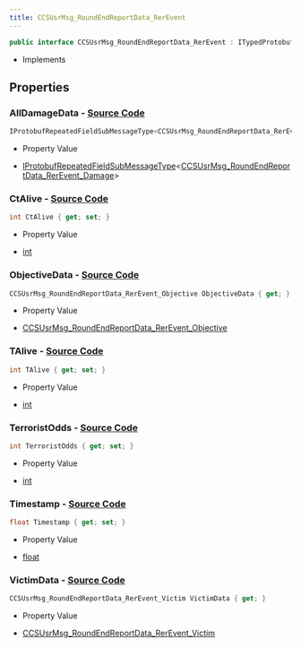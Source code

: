 ```yaml
---
title: CCSUsrMsg_RoundEndReportData_RerEvent
---
```


```csharp
public interface CCSUsrMsg_RoundEndReportData_RerEvent : ITypedProtobuf<CCSUsrMsg_RoundEndReportData_RerEvent>, INativeHandle
```

- Implements

## Properties

### **AllDamageData** - [Source Code](https://github.com/swiftly-solution/swiftlys2/blob/main/managed/src/SwiftlyS2.Generated/Protobufs/Interfaces/CCSUsrMsg_RoundEndReportData_RerEvent.cs#L31)

```csharp
IProtobufRepeatedFieldSubMessageType<CCSUsrMsg_RoundEndReportData_RerEvent_Damage> AllDamageData { get; }
```

- Property Value

- [IProtobufRepeatedFieldSubMessageType](/docs/api/shared/netmessages/iprotobufrepeatedfieldsubmessagetype-1)<[CCSUsrMsg_RoundEndReportData_RerEvent_Damage](/docs/api/shared/protobufdefinitions/ccsusrmsg_roundendreportdata_rerevent_damage)>

### **CtAlive** - [Source Code](https://github.com/swiftly-solution/swiftlys2/blob/main/managed/src/SwiftlyS2.Generated/Protobufs/Interfaces/CCSUsrMsg_RoundEndReportData_RerEvent.cs#L19)

```csharp
int CtAlive { get; set; }
```

- Property Value

- [int](https://learn.microsoft.com/dotnet/api/system.int32)

### **ObjectiveData** - [Source Code](https://github.com/swiftly-solution/swiftlys2/blob/main/managed/src/SwiftlyS2.Generated/Protobufs/Interfaces/CCSUsrMsg_RoundEndReportData_RerEvent.cs#L28)

```csharp
CCSUsrMsg_RoundEndReportData_RerEvent_Objective ObjectiveData { get; }
```

- Property Value

- [CCSUsrMsg_RoundEndReportData_RerEvent_Objective](/docs/api/shared/protobufdefinitions/ccsusrmsg_roundendreportdata_rerevent_objective)

### **TAlive** - [Source Code](https://github.com/swiftly-solution/swiftlys2/blob/main/managed/src/SwiftlyS2.Generated/Protobufs/Interfaces/CCSUsrMsg_RoundEndReportData_RerEvent.cs#L22)

```csharp
int TAlive { get; set; }
```

- Property Value

- [int](https://learn.microsoft.com/dotnet/api/system.int32)

### **TerroristOdds** - [Source Code](https://github.com/swiftly-solution/swiftlys2/blob/main/managed/src/SwiftlyS2.Generated/Protobufs/Interfaces/CCSUsrMsg_RoundEndReportData_RerEvent.cs#L16)

```csharp
int TerroristOdds { get; set; }
```

- Property Value

- [int](https://learn.microsoft.com/dotnet/api/system.int32)

### **Timestamp** - [Source Code](https://github.com/swiftly-solution/swiftlys2/blob/main/managed/src/SwiftlyS2.Generated/Protobufs/Interfaces/CCSUsrMsg_RoundEndReportData_RerEvent.cs#L13)

```csharp
float Timestamp { get; set; }
```

- Property Value

- [float](https://learn.microsoft.com/dotnet/api/system.single)

### **VictimData** - [Source Code](https://github.com/swiftly-solution/swiftlys2/blob/main/managed/src/SwiftlyS2.Generated/Protobufs/Interfaces/CCSUsrMsg_RoundEndReportData_RerEvent.cs#L25)

```csharp
CCSUsrMsg_RoundEndReportData_RerEvent_Victim VictimData { get; }
```

- Property Value

- [CCSUsrMsg_RoundEndReportData_RerEvent_Victim](/docs/api/shared/protobufdefinitions/ccsusrmsg_roundendreportdata_rerevent_victim)

